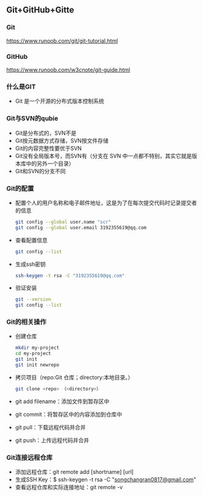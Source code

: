 ## Git+GitHub+Gitte

### Git

https://www.runoob.com/git/git-tutorial.html

### GitHub

https://www.runoob.com/w3cnote/git-guide.html



### 什么是GIT

- Git 是一个开源的分布式版本控制系统



### Git与SVN的qubie

- Git是分布式的，SVN不是
- Git按元数据方式存储，SVN按文件存储
- Git的内容完整性要优于SVN
- Git没有全局版本号，而SVN有（分支在 SVN 中一点都不特别，其实它就是版本库中的另外一个目录）
- Git和SVN的分支不同



### Git的配置

- 配置个人的用户名称和电子邮件地址，这是为了在每次提交代码时记录提交者的信息

  ```bash
  git config --global user.name "scr"
  git config --global user.email 3192355619@qq.com
  ```

- 查看配置信息

  ```bash
  git config --list
  ```

- 生成ssh密钥

  ```bash
  ssh-keygen -t rsa -C "3192355619@qq.com"
  ```

- 验证安装

  ```bash
  git --version
  git config --list
  ```



### Git的相关操作

- 创建仓库

  ```bash
  mkdir my-project
  cd my-project
  git init
  git init newrepo
  ```

- 拷贝项目（repo:Git 仓库；directory:本地目录。）

  ```bash
  git clone <repo> （<directory>）
  ```

- git add filename：添加文件到暂存区中

- git commit：将暂存区中的内容添加到仓库中

- git pull：下载远程代码并合并

- git push：上传远程代码并合并



### Git连接远程仓库

- 添加远程仓库：git remote add [shortname] [url]
- 生成SSH Key：$ ssh-keygen -t rsa -C "songchangran0817@gmail.com"
- 查看远程仓库和实际连接地址：git remote -v